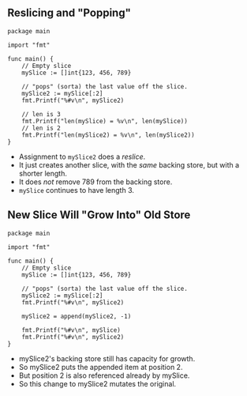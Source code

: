 ## Reslicing and "Popping"

```
package main

import "fmt"

func main() {
	// Empty slice
	mySlice := []int{123, 456, 789}

	// "pops" (sorta) the last value off the slice.
	mySlice2 := mySlice[:2]
	fmt.Printf("%#v\n", mySlice2)

	// len is 3
	fmt.Printf("len(mySlice) = %v\n", len(mySlice))
	// len is 2
	fmt.Printf("len(mySlice2) = %v\n", len(mySlice2))
}
```

* Assignment to `mySlice2` does a *reslice*.
* It just creates another slice, with the *same* backing store, but
	with a shorter length.
* It does *not* remove 789 from the backing store.
* `mySlice` continues to have length 3.

## New Slice Will "Grow Into" Old Store

```
package main

import "fmt"

func main() {
	// Empty slice
	mySlice := []int{123, 456, 789}

	// "pops" (sorta) the last value off the slice.
	mySlice2 := mySlice[:2]
	fmt.Printf("%#v\n", mySlice2)

	mySlice2 = append(mySlice2, -1)

	fmt.Printf("%#v\n", mySlice)
	fmt.Printf("%#v\n", mySlice2)
}
```

* mySlice2's backing store still has capacity for growth.
* So mySlice2 puts the appended item at position 2.
* But position 2 is also referenced already by mySlice.
* So this change to mySlice2 mutates the original.
